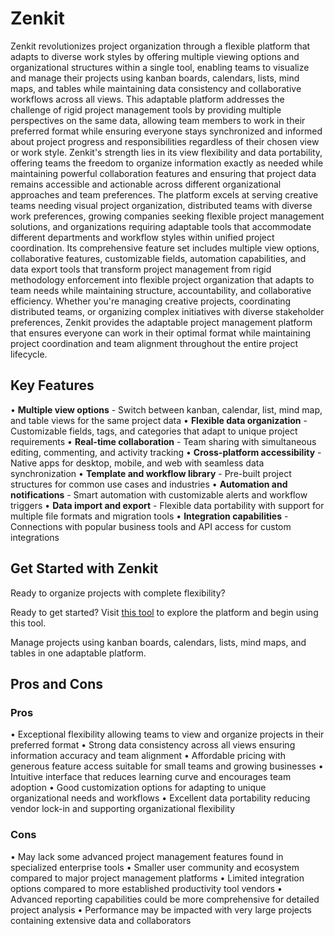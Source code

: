 # Zenkit

Zenkit revolutionizes project organization through a flexible platform that adapts to diverse work styles by offering multiple viewing options and organizational structures within a single tool, enabling teams to visualize and manage their projects using kanban boards, calendars, lists, mind maps, and tables while maintaining data consistency and collaborative workflows across all views. This adaptable platform addresses the challenge of rigid project management tools by providing multiple perspectives on the same data, allowing team members to work in their preferred format while ensuring everyone stays synchronized and informed about project progress and responsibilities regardless of their chosen view or work style. Zenkit's strength lies in its view flexibility and data portability, offering teams the freedom to organize information exactly as needed while maintaining powerful collaboration features and ensuring that project data remains accessible and actionable across different organizational approaches and team preferences. The platform excels at serving creative teams needing visual project organization, distributed teams with diverse work preferences, growing companies seeking flexible project management solutions, and organizations requiring adaptable tools that accommodate different departments and workflow styles within unified project coordination. Its comprehensive feature set includes multiple view options, collaborative features, customizable fields, automation capabilities, and data export tools that transform project management from rigid methodology enforcement into flexible project organization that adapts to team needs while maintaining structure, accountability, and collaborative efficiency. Whether you're managing creative projects, coordinating distributed teams, or organizing complex initiatives with diverse stakeholder preferences, Zenkit provides the adaptable project management platform that ensures everyone can work in their optimal format while maintaining project coordination and team alignment throughout the entire project lifecycle.

## Key Features

• **Multiple view options** - Switch between kanban, calendar, list, mind map, and table views for the same project data
• **Flexible data organization** - Customizable fields, tags, and categories that adapt to unique project requirements
• **Real-time collaboration** - Team sharing with simultaneous editing, commenting, and activity tracking
• **Cross-platform accessibility** - Native apps for desktop, mobile, and web with seamless data synchronization
• **Template and workflow library** - Pre-built project structures for common use cases and industries
• **Automation and notifications** - Smart automation with customizable alerts and workflow triggers
• **Data import and export** - Flexible data portability with support for multiple file formats and migration tools
• **Integration capabilities** - Connections with popular business tools and API access for custom integrations

## Get Started with Zenkit

Ready to organize projects with complete flexibility? 

Ready to get started? Visit [this tool](https://zenkit.com) to explore the platform and begin using this tool.

Manage projects using kanban boards, calendars, lists, mind maps, and tables in one adaptable platform.

## Pros and Cons

### Pros
• Exceptional flexibility allowing teams to view and organize projects in their preferred format
• Strong data consistency across all views ensuring information accuracy and team alignment
• Affordable pricing with generous feature access suitable for small teams and growing businesses
• Intuitive interface that reduces learning curve and encourages team adoption
• Good customization options for adapting to unique organizational needs and workflows
• Excellent data portability reducing vendor lock-in and supporting organizational flexibility

### Cons
• May lack some advanced project management features found in specialized enterprise tools
• Smaller user community and ecosystem compared to major project management platforms
• Limited integration options compared to more established productivity tool vendors
• Advanced reporting capabilities could be more comprehensive for detailed project analysis
• Performance may be impacted with very large projects containing extensive data and collaborators